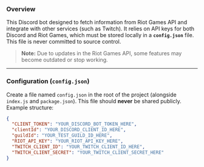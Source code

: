 ### Overview

This Discord bot designed to fetch information from Riot Games API and integrate with other services (such as Twitch). It relies on API keys for both Discord and Riot Games, which must be stored locally in a **`config.json`** file. This file is never committed to source control.

> **Note:** Due to updates in the Riot Games API, some features may become outdated or stop working.

---

### Configuration (`config.json`)

Create a file named `config.json` in the root of the project (alongside `index.js` and `package.json`). This file should **never** be shared publicly. Example structure:

```json
{
  "CLIENT_TOKEN": "YOUR_DISCORD_BOT_TOKEN_HERE",
  "clientId": "YOUR_DISCORD_CLIENT_ID_HERE",
  "guildId": "YOUR_TEST_GUILD_ID_HERE",
  "RIOT_API_KEY": "YOUR_RIOT_API_KEY_HERE",
  "TWITCH_CLIENT_ID": "YOUR_TWITCH_CLIENT_ID_HERE",
  "TWITCH_CLIENT_SECRET": "YOUR_TWITCH_CLIENT_SECRET_HERE"
}

